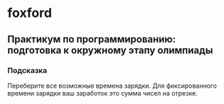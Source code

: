 # foxford
## Практикум по программированию: подготовка к окружному этапу олимпиады ##
### Подсказка ###
Переберите все возможные времена зарядки. 
Для фиксированного времени зарядки ваш заработок это сумма чисел на отрезке.
